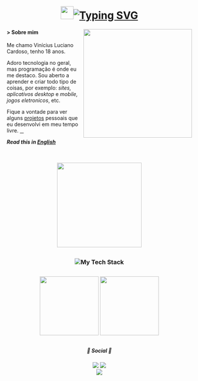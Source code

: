 # <div align="center"><img src="https://emojis.slackmojis.com/emojis/images/1624040178/45493/partyblob.gif" width="35px"><a href="https://git.io/typing-svg"><img src="https://readme-typing-svg.demolab.com?font=Segoe+UI&size=32&pause=1000&color=85CBC1&center=true&vCenter=true&width=320&height=36&lines=Hey%2C+voc%C3%AA+me+achou!" alt="Typing SVG" /></a></div>

#### > Sobre mim <img src="https://raw.githubusercontent.com/MicaelliMedeiros/micaellimedeiros/master/image/computer-illustration.png" align='right' width='295px'>

<p align='left'>
Me chamo Vinícius Luciano Cardoso, tenho 18 anos.

Adoro tecnologia no geral, mas programação é onde eu me destaco. Sou aberto a aprender e criar todo tipo de coisas, por exemplo: *sites, aplicativos desktop* e *mobile, jogos eletronicos*, etc.

Fique a vontade para ver alguns [projetos](https://github.com/pl4g?tab=repositories) pessoais que eu desenvolvi em meu tempo livre. <a href="nothing important/segredo.md">&#10240;</a>
</p>

***Read this in [English](readme.en.md)***

 
<br>
<br>
<div align="center"><img src="https://thumbs.gfycat.com/MindlessTightIvorybilledwoodpecker-size_restricted.gif" height="230em"></div>

##
  
### <div align="center"><img src="https://github-readme-tech-stack.vercel.app/api/cards?title=%F0%9F%9B%A0%20Tech%20Stack%20%F0%9F%9B%A0&align=center&titleAlign=center&showBorder=false&lineCount=1&theme=catppuccin_macchiato&hideBg=true&line1=wip,wip,ffffff;" alt="My Tech Stack"></div>

  ##
  
<div style="display: inline_block;" align="center">
  <img height="160em" src="https://github-readme-stats.vercel.app/api?username=pl4g&show_icons=true&include_all_commits=true&bg_color=00000000&hide_border=true&text_color=cad3f5&icon_color=c6a0f6&title_color=8bd5ca&locale=pt-BR"/>
  <img height="160em" src="https://github-readme-stats.vercel.app/api/top-langs/?username=pl4g&layout=compact&langs_count=7&bg_color=00000000&text_color=cad3f5&hide_border=true&icon_color=c6a0f6&title_color=8bd5ca&locale=pt-BR"/>
</div>
  
  ##
 
  ##### <div align="center">💬 Social 💬</div>
  
  <div align="center">
    <a href="https://www.linkedin.com/in/vinicius-luciano-cardoso/" target="_blank"><img src="https://img.shields.io/badge/-LinkedIn-1e2030?style=for-the-badge&logo=linkedin&logoColor=0A66C2" target="_blank"></a>
     <a href = "mailto:viniciuslucianocardoso@gmail.com"><img src="https://img.shields.io/badge/-Gmail-1e2030?style=for-the-badge&logo=gmail&logoColor=EA4335" target="_blank"></a><br>
     <a><img src="https://img.shields.io/badge/soupboyplague%238285-1e2030?style=for-the-badge&logo=discord&logoColor=5865F2"></a>
 </div>
